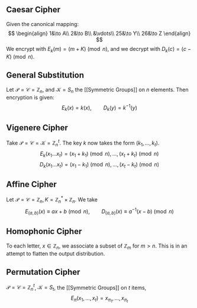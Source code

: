 ## Caesar Cipher
Given the canonical mapping:
$$
\begin{align}
1&\to A\\
2&\to B\\
&\vdots\\
25&\to Y\\
26&\to Z
\end{align}
$$
We encrypt with $E_k(m)=(m+K)\pmod{ n}$, and we decrypt with $D_k(c)=(c-K)\pmod{ n}$.
## General Substitution
Let $\mathcal{P}=\mathcal{C}=\mathbb{Z}_n$, and $\mathcal{K}=S_n$ the [[Symmetric Groups]] on $n$ elements. Then encryption is given:
$$
E_k(x)=k(x), \qquad D_k(y)=k^{-1}(y)
$$
## Vigenere Cipher
Take $\mathcal{P}=\mathcal{C}=\mathcal{K}=\mathbb{Z}^{t}_n$. The key $k$ now takes the form $(k_{1},\dots,k_t)$.
$$E_k(x_{1}\dots x_t)=(x_{1}+k_{1})\pmod{n},\dots,(x_{t}+k_{t})\pmod{n}$$
$$D_k(x_{1}\dots x_t)=(x_{1}-k_{1})\pmod{n},\dots,(x_{t}-k_{t})\pmod{n}$$
## Affine Cipher
Let $\mathcal{P}=\mathcal{C}=\mathbb{Z}_{n}, K=\mathbb{Z}_n^{*}\times \mathbb{Z}_n$.
We take 
$$
E_{(a,b)}(x)\equiv ax+b\pmod{n},\qquad D_{(a,b)}(x)\equiv a^{-1}(x-b)\pmod{n}
$$
## Homophonic Cipher
To each letter, $x\in\mathbb{Z}_n$, we associate a subset of $\mathbb{Z}_m$ for $m>n$. This is in an attempt to flatten the output distribution.
## Permutation Cipher
$\mathcal{P}=\mathcal{C}=\mathbb{Z}^{t}_n$, $\mathcal{K}=S_t$, the [[Symmetric Groups]] on $t$ items,
$$
E_\pi(x_{1},\dots,x_t)=x_{\pi_1},\dots,x_{\pi_t}
$$